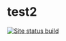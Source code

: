 # test2

[![Site status build](https://github.com/Nik497926/nik497926.github.io/actions/workflows/jekyll-gh-pages.yml/badge.svg?branch=main)](https://github.com/Nik497926/nik497926.github.io/actions/workflows/jekyll-gh-pages.yml)
